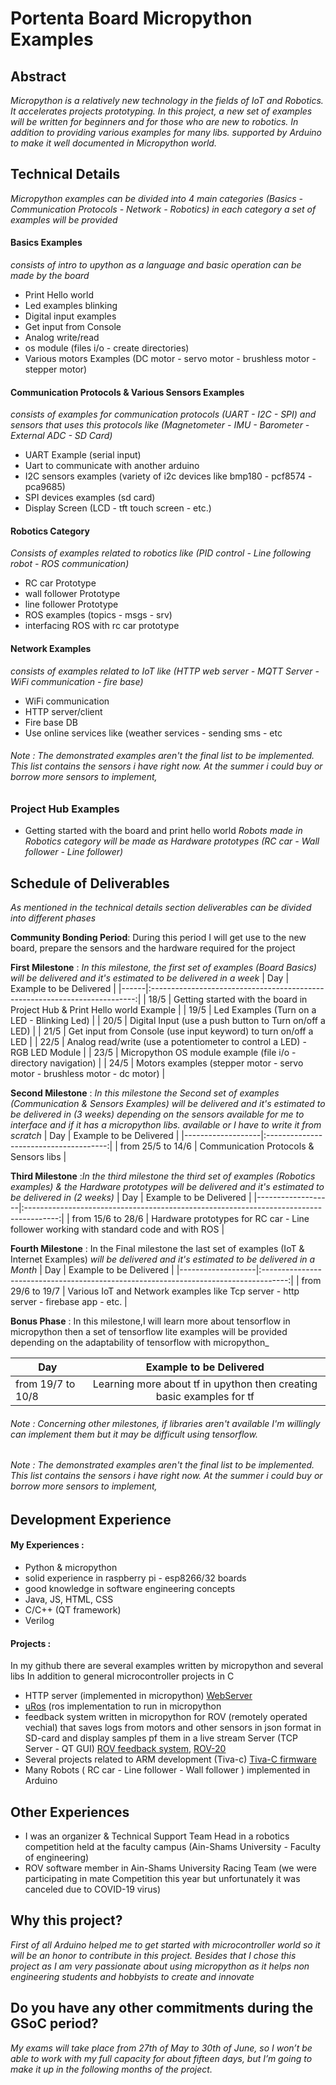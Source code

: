 
# Portenta Board Micropython Examples


## Abstract
_Micropython is a relatively new technology in the fields of IoT and Robotics. It accelerates projects prototyping. In this project, a new set of examples will be written for beginners and for those who are new to robotics. In addition to providing various examples for many libs. supported by Arduino to make it well documented in Micropython world._

## Technical Details

_Micropython examples can be divided into 4 main categories (Basics - Communication Protocols - Network - Robotics) in each category a set of examples will be provided_

#### **Basics Examples**
_consists of intro to upython as a language and basic operation can be made by the board_
- Print Hello world
- Led examples blinking 
- Digital input examples
- Get input from Console
- Analog write/read
- os module (files i/o - create directories)
- Various motors Examples (DC motor - servo motor - brushless motor - stepper motor)
#### Communication Protocols & Various Sensors Examples
_consists of examples for communication protocols (UART - I2C - SPI) and sensors that uses this protocols like (Magnetometer - IMU - Barometer - External ADC - SD Card)_

- UART Example (serial input)
- Uart to communicate with another arduino
- I2C sensors examples (variety of i2c devices like bmp180 - pcf8574 - pca9685)
- SPI devices examples (sd card)
- Display Screen (LCD - tft touch screen - etc.)

#### Robotics Category
_Consists of examples related to robotics like (PID control - Line following robot - ROS communication)_

- RC car Prototype
- wall follower Prototype
- line follower Prototype
- ROS examples (topics - msgs - srv)
- interfacing ROS with rc car prototype

#### Network Examples
_consists of examples related to IoT like (HTTP web server - MQTT Server - WiFi communication - fire base)_

- WiFi communication
- HTTP server/client
- Fire base DB
- Use online services like (weather services - sending sms - etc


###### Note : The demonstrated examples aren't the final list to be implemented. This list contains the sensors i have right now. At the summer i could buy or borrow more sensors to implement,
### Project Hub Examples
- Getting started with the board and print hello world
_Robots made in Robotics category will be made as Hardware prototypes (RC car - Wall follower - Line follower)_

## Schedule of Deliverables

_As mentioned in the technical details section deliverables can be divided into different phases_

**Community Bonding Period**: During this period I will get use to the new board, prepare the sensors and the hardware required for the project

**First Milestone** : _In this milestone, the first set of examples (Board Basics) will be delivered and it's estimated to be delivered in a week_
| Day  |                           Example to be Delivered                          |
|------|:--------------------------------------------------------------------------:|
| 18/5 |  Getting started with the board in Project Hub & Print Hello world Example |
| 19/5 |                Led Examples (Turn on a LED - Blinking Led)                 |
| 20/5 |           Digital Input (use a push button to Turn on/off a LED)           |
| 21/5 |       Get input from Console (use input keyword) to turn on/off a LED      |
| 22/5 | Analog read/write (use a potentiometer to control a LED) - RGB LED Module  |
| 23/5 |       Micropython OS module example (file i/o - directory navigation)      |
| 24/5 | Motors examples (stepper motor - servo motor - brushless motor - dc motor) |

**Second Milestone** :  _In this milestone the Second set of examples (Communication & Sensors Examples) will be delivered and it's estimated to be delivered in (3 weeks) depending on the sensors available for me to interface and if it has a micropython libs. available or I have to write it from scratch_
| Day               |         Example to be Delivered        |
|-------------------|:--------------------------------------:|
| from 25/5 to 14/6 | Communication Protocols & Sensors libs |

**Third Milestone** :_In the third milestone the third set of examples (Robotics examples) & the Hardware prototypes will be delivered and  it's estimated to be delivered in (2 weeks)_
| Day               |                                 Example to be Delivered                                |
|-------------------|:--------------------------------------------------------------------------------------:|
| from 15/6 to 28/6 | Hardware prototypes for RC car - Line follower working with standard code and with ROS |

**Fourth Milestone** : In the Final milestone the last set of examples (IoT & Internet Examples) _will be delivered and  it's estimated to be delivered in a Month_
| Day               |                                Example to be Delivered                               |
|-------------------|:------------------------------------------------------------------------------------:|
| from 29/6 to 19/7 | Various IoT and Network examples like Tcp server - http server - firebase app - etc. |

**Bonus Phase** : In this milestone,I will learn more about tensorflow in micropython then a set of tensorflow lite examples will be provided depending on the adaptability of tensorflow with micropython_ 

| Day               |                        Example to be Delivered                        |
|-------------------|:---------------------------------------------------------------------:|
| from 19/7 to 10/8 | Learning more about tf in upython then creating basic examples for tf |

###### Note : Concerning other milestones, if libraries aren't available I'm willingly can implement them but it may be difficult using tensorflow.
###### Note : The demonstrated examples aren't the final list to be implemented. This list contains the sensors i have right now. At the summer i could buy or borrow more sensors to implement,

## Development Experience
#### My Experiences : 
-   Python & micropython
-   solid experience in raspberry pi - esp8266/32 boards
-   good knowledge in software engineering concepts
-   Java, JS, HTML, CSS
-   C/C++ (QT framework)
-   Verilog
#### Projects : 
In my github there are several examples written by micropython and several libs In addition to  general microcontroller projects in C 
 -  HTTP server (implemented in micropython) [WebServer](https://github.com/mgtm98/Nodemcu-WebServer)
 - [uRos](https://github.com/mgtm98/uRos) (ros implementation to run in micropython 
 - feedback system written in micropython  for ROV (remotely operated vechial) that saves logs from motors and other sensors in json format in SD-card and display samples pf them in a live stream Server (TCP Server - QT GUI) [ROV feedback system](https://github.com/ASURT-ROV-20/Embdded), [ROV-20](https://github.com/ASURT-ROV-20)
 - Several projects related to ARM development (Tiva-c) [Tiva-C firmware](https://github.com/3rd-year-CSE-20/ARM-TM4C123-Safe-Project/tree/Gemy_Modifications)
 - Many Robots ( RC car - Line follower - Wall follower ) implemented in Arduino 


## Other Experiences

 - I  was an organizer & Technical Support Team Head in a robotics competition held at the faculty campus (Ain-Shams University - Faculty of engineering)
 - ROV software member in Ain-Shams University Racing Team (we were participating in mate Competition this year but unfortunately it was canceled due to COVID-19 virus)



## Why this project?
_First of all Arduino  helped me to get started with microcontroller world so it will be an honor to contribute in this project._
_Besides that I chose this project as I am very passionate about using micropython as it helps non engineering students and hobbyists to create and innovate_

## Do you have any other commitments during the GSoC period?

_My exams will take place from 27th of May to 30th of June, so I won’t be able to work with my full capacity for about fifteen days, but I’m going to make it up in the following months of the project._

